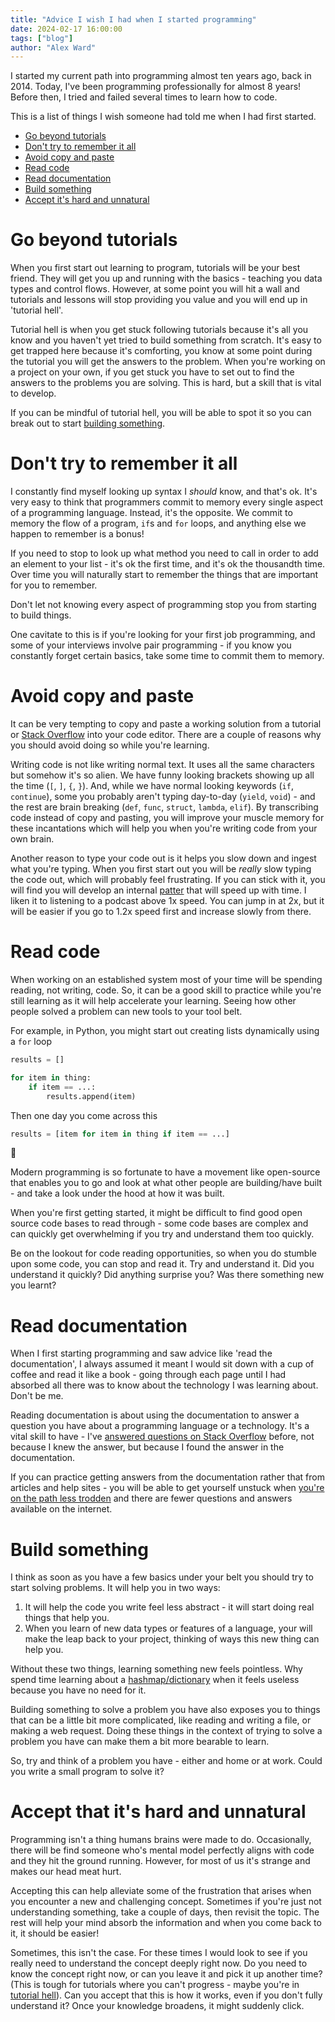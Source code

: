 ```yaml
---
title: "Advice I wish I had when I started programming"
date: 2024-02-17 16:00:00
tags: ["blog"]
author: "Alex Ward"
---
```


I started my current path into programming almost ten years ago, back in 2014.
Today, I've been programming professionally for almost 8 years! Before then, I
tried and failed several times to learn how to code.

This is a list of things I wish someone had told me when I had first started.

- [Go beyond tutorials](#go-beyond-tutorials)
- [Don't try to remember it all](#dont-try-to-remember-it-all)
- [Avoid copy and paste](#avoid-copy-and-paste)
- [Read code](#read-code)
- [Read documentation](#read-documentation)
- [Build something](#build-something)
- [Accept it's hard and unnatural](#accept-that-its-hard-and-unnatural)

# Go beyond tutorials

When you first start out learning to program, tutorials will be your best
friend. They will get you up and running with the basics - teaching you data
types and control flows. However, at some point you will hit a wall and
tutorials and lessons will stop providing you value and you will end up in
'tutorial hell'.

Tutorial hell is when you get stuck following tutorials because it's all you
know and you haven't yet tried to build something from scratch. It's easy to get
trapped here because it's comforting, you know at some point during the tutorial
you will get the answers to the problem. When you're working on a project on
your own, if you get stuck you have to set out to find the answers to the
problems you are solving. This is hard, but a skill that is vital to develop.

If you can be mindful of tutorial hell, you will be able to spot it so you can
break out to start [building something](#build-something).


# Don't try to remember it all

I constantly find myself looking up syntax I _should_ know, and that's ok. It's
very easy to think that programmers commit to memory every single aspect of a
programming language. Instead, it's the opposite. We commit to memory the flow
of a program, `if`s and `for` loops, and anything else we happen to remember is
a bonus!

If you need to stop to look up what method you need to call in order to add an
element to your list - it's ok the first time, and it's ok the thousandth time.
Over time you will naturally start to remember the things that are important
for you to remember.

Don't let not knowing every aspect of programming stop you from starting to
build things.

<p class="text-neutral-700 lg:text-neutral-300 lg:hover:text-neutral-700 lg:transition-colors lg:duration-500">
One cavitate to this is if you're looking for your first job programming, and
some of your interviews involve pair programming - if you know you constantly
forget certain basics, take some time to commit them to memory.
</p>


# Avoid copy and paste

It can be very tempting to copy and paste a working solution from a tutorial
or [Stack Overflow](https://stackoverflow.com/) into your code editor. There
are a couple of reasons why you should avoid doing so while you're learning.

Writing code is not like writing normal text. It uses all the same characters
but somehow it's so alien. We have funny looking brackets showing up all the
time (`[`, `]`, `{`, `}`). And, while we have normal looking keywords (`if`,
`continue`), some you probably aren't typing day-to-day (`yield`, `void`) - and
the rest are brain breaking (`def`, `func`, `struct`, `lambda`, `elif`). By
transcribing code instead of copy and pasting, you will improve your muscle
memory for these incantations which will help you when you're writing code from
your own brain.

Another reason to type your code out is it helps you slow down and ingest what
you're typing. When you first start out you will be _really_ slow typing the
code out, which will probably feel frustrating. If you can stick with it, you
will find you will develop an internal
[patter](https://www.merriam-webster.com/dictionary/patter) that will speed up
with time. I liken it to listening to a podcast above 1x speed. You can jump in
at 2x, but it will be easier if you go to 1.2x speed first and increase slowly
from there.


# Read code

When working on an established system most of your time will be spending
reading, not writing, code. So, it can be a good skill to practice while you're
still learning as it will help accelerate your learning. Seeing how other people
solved a problem can new tools to your tool belt.

For example, in Python, you might start out creating lists dynamically using a
`for` loop

```python
results = []

for item in thing:
    if item == ...:
        results.append(item)
```

Then one day you come across this <a id="list-comprehension"></a>

```python
results = [item for item in thing if item == ...]
```

🤯

Modern programming is so fortunate to have a movement like open-source that
enables you to go and look at what other people are building/have built - and
take a look under the hood at how it was built.

When you're first getting started, it might be difficult to find good open
source code bases to read through - some code bases are complex and can quickly
get overwhelming if you try and understand them too quickly.

Be on the lookout for code reading opportunities, so when you do stumble upon
some code, you can stop and read it. Try and understand it. Did you understand
it quickly? Did anything surprise you? Was there something new you learnt?


# Read documentation

When I first starting programming and saw advice like 'read the documentation',
I always assumed it meant I would sit down with a cup of coffee and read it like
a book - going through each page until I had absorbed all there was to know
about the technology I was learning about. Don't be me.

Reading documentation is about using the documentation to answer a question you
have about a programming language or a technology. It's a vital skill to have -
I've [answered questions on
Stack Overflow](https://stackoverflow.com/questions/43941015#43941418)
before, not because I knew the answer, but because I found the answer in the
documentation.

If you can practice getting answers from the documentation rather that from
articles and help sites - you will be able to get yourself unstuck when [you're
on the path less trodden](https://xkcd.com/979/) and there are fewer questions
and answers available on the internet.


# Build something

I think as soon as you have a few basics under your belt you should try to
start solving problems. It will help you in two ways:

1. It will help the code you write feel less abstract - it will start doing real
things that help you.
2. When you learn of new data types or features of a language, your will make the
leap back to your project, thinking of ways this new thing can help you.

Without these two things, learning something new feels pointless. Why spend time
learning about a [hashmap/dictionary](https://en.wikipedia.org/wiki/Hash_table)
when it feels useless because you have no need for it.

Building something to solve a problem you have also exposes you to things that
can be a little bit more complicated, like reading and writing a file, or making
a web request. Doing these things in the context of trying to solve a problem
you have can make them a bit more bearable to learn.

So, try and think of a problem you have - either and home or at work. Could you
write a small program to solve it? 


# Accept that it's hard and unnatural

Programming isn't a thing humans brains were made to do. Occasionally, there
will be find someone who's mental model perfectly aligns with code and they hit
the ground running. However, for most of us it's strange and makes our head meat
hurt.

Accepting this can help alleviate some of the frustration that arises when you
encounter a new and challenging concept. Sometimes if you're just not
understanding something, take a couple of days, then revisit the topic. The rest
will help your mind absorb the information and when you come back to it, it
should be easier!

Sometimes, this isn't the case. For these times I would look to see if you
really need to understand the concept deeply right now. Do you need to know the
concept right now, or can you leave it and pick it up another time? (This is
tough for tutorials where you can't progress - maybe you're in [tutorial
hell](#go-beyond-tutorials)). Can you accept that this is how it works, even if
you don't fully understand it? Once your knowledge broadens, it might suddenly
click.

